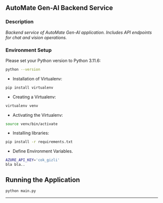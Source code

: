 
## AutoMate Gen-AI Backend Service

### Description
_Backend service of AutoMate Gen-AI application. Includes API endpoints for chat and vision operations._

### Environment Setup

Please set your Python version to Python 3.11.6:

```bash
python --version
```

- Installation of Virtualenv:

```bash
pip install virtualenv
```
- Creating a Virtualenv:

```bash
virtualenv venv
```
- Activating the Virtualenv:
```bash
source venv/bin/activate
```
- Installing libraries:
```bash
pip install -r requirements.txt
```
- Define Environment Variables.

```bash
AZURE_API_KEY='cok_gizli'
bla bla..
```

## Running the Application

```python
python main.py
```

--- 

